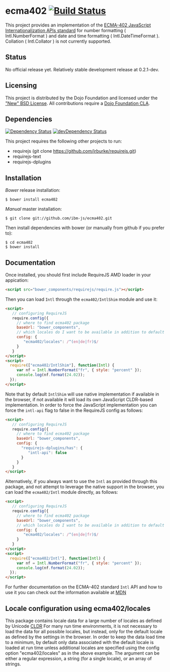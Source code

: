 # ecma402 [![Build Status](https://travis-ci.org/ibm-js/ecma402.png?branch=master)](https://travis-ci.org/ibm-js/ecma402)

This project provides an implementation of the [ECMA-402 JavaScript Internationalization APIs standard](http://www.ecma-international.org/ecma-402/1.0/ECMA-402.pdf)
for number formatting ( Intl.NumberFormat ) and date and time formatting ( Intl.DateTimeFormat ).
Collation ( Intl.Collator ) is not currently supported.

## Status
No official release yet. Relatively stable development release at 0.2.1-dev.

## Licensing

This project is distributed by the Dojo Foundation and licensed under the ["New" BSD License](./LICENSE).
All contributions require a [Dojo Foundation CLA](http://dojofoundation.org/about/claForm).

## Dependencies

[![Dependency Status](https://david-dm.org/ibm-js/ecma402.png)](https://david-dm.org/ibm-js/ecma402)
[![devDependency Status](https://david-dm.org/ibm-js/ecma402/dev-status.png)](https://david-dm.org/ibm-js/ecma402#info=devDependencies)

This project requires the following other projects to run:
 * requirejs (git clone https://github.com/jrburke/requirejs.git)
 * requirejs-text
 * requirejs-dplugins

## Installation

_Bower_ release installation:

    $ bower install ecma402

_Manual_ master installation:

    $ git clone git://github.com/ibm-js/ecma402.git

Then install dependencies with bower (or manually from github if you prefer to):

	$ cd ecma402
	$ bower install

## Documentation

Once installed, you should first include RequireJS AMD loader in your appication:

```html
<script src="bower_components/requirejs/require.js"></script>
```

Then you can load `Intl` through the `ecma402/IntlShim` module and use it:

```html
<script>
   // configuring RequireJS
   require.config({
     // where to find ecma402 package
     baseUrl: "bower_components",
     // which locales do I want to be available in addition to default browser locale
     config: {
        "ecma402/locales": /^(en|de|fr)$/
     }
   }
</script>
<script>
  require(["ecma402/IntlShim"], function(Intl) {
     var nf = Intl.NumberFormat("fr", { style: "percent" });
     console.log(nf.format(24.02));
  });
</script>
```

Note that by default `IntlShim` will use native implementation if available in the browser, if not available it will
load its own JavaScript CLDR-based implementation. In order to force the JavaScript implementation you can force
the `intl-api` flag to false in the RequireJS config as follows:

```html
<script>
   // configuring RequireJS
   require.config({
     // where to find ecma402 package
     baseUrl: "bower_components",
     config: {
       "requirejs-dplugins/has": {
       	  "intl-api": false
       }
     }
   }
</script>
```

Alternatively, if you always want to use the `Intl` as provided through this package, and not attempt to leverage the
native support in the browser, you can load the `ecma402/Intl` module directly, as follows:

```html
<script>
   // configuring RequireJS
   require.config({
     // where to find ecma402 package
     baseUrl: "bower_components",
     // which locales do I want to be available in addition to default browser locale
     config: {
        "ecma402/locales": /^(en|de|fr)$/
     }
   }
</script>
<script>
  require(["ecma402/Intl"], function(Intl) {
     var nf = Intl.NumberFormat("fr", { style: "percent" });
     console.log(nf.format(24.02));
  });
</script>
```

For further documentation on the ECMA-402 standard `Intl` API and how to use it you can check out
the information available at [MDN](https://developer.mozilla.org/en-US/docs/Web/JavaScript/Reference/Global_Objects/Intl)

## Locale configuration using ecma402/locales

This package contains locale data for a large number of locales as defined by Unicode [CLDR](http://cldr.unicode.org)
For many run time environments, it is not necessary to load the data for all possible locales, but instead, only for the
default locale as defined by the settings in the browser.  In order to keep the data load time to a minimum, by default only
data associated with the default locale is loaded at run time unless additional locales are specified using the config
option "ecma402/locales" as in the above example.  The argument can be either a regular expression, a string (for a
single locale), or an array of strings.
